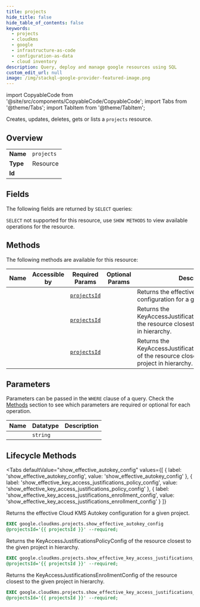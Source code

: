 ```yaml
--- 
title: projects
hide_title: false
hide_table_of_contents: false
keywords:
  - projects
  - cloudkms
  - google
  - infrastructure-as-code
  - configuration-as-data
  - cloud inventory
description: Query, deploy and manage google resources using SQL
custom_edit_url: null
image: /img/stackql-google-provider-featured-image.png
---
```


import CopyableCode from '@site/src/components/CopyableCode/CopyableCode';
import Tabs from '@theme/Tabs';
import TabItem from '@theme/TabItem';

Creates, updates, deletes, gets or lists a <code>projects</code> resource.

## Overview
<table><tbody>
<tr><td><b>Name</b></td><td><code>projects</code></td></tr>
<tr><td><b>Type</b></td><td>Resource</td></tr>
<tr><td><b>Id</b></td><td><CopyableCode code="google.cloudkms.projects" /></td></tr>
</tbody></table>

## Fields

The following fields are returned by `SELECT` queries:

`SELECT` not supported for this resource, use `SHOW METHODS` to view available operations for the resource.


## Methods

The following methods are available for this resource:

<table>
<thead>
    <tr>
    <th>Name</th>
    <th>Accessible by</th>
    <th>Required Params</th>
    <th>Optional Params</th>
    <th>Description</th>
    </tr>
</thead>
<tbody>
<tr>
    <td><a href="#show_effective_autokey_config"><CopyableCode code="show_effective_autokey_config" /></a></td>
    <td><CopyableCode code="exec" /></td>
    <td><a href="#parameter-projectsId"><code>projectsId</code></a></td>
    <td></td>
    <td>Returns the effective Cloud KMS Autokey configuration for a given project.</td>
</tr>
<tr>
    <td><a href="#show_effective_key_access_justifications_policy_config"><CopyableCode code="show_effective_key_access_justifications_policy_config" /></a></td>
    <td><CopyableCode code="exec" /></td>
    <td><a href="#parameter-projectsId"><code>projectsId</code></a></td>
    <td></td>
    <td>Returns the KeyAccessJustificationsPolicyConfig of the resource closest to the given project in hierarchy.</td>
</tr>
<tr>
    <td><a href="#show_effective_key_access_justifications_enrollment_config"><CopyableCode code="show_effective_key_access_justifications_enrollment_config" /></a></td>
    <td><CopyableCode code="exec" /></td>
    <td><a href="#parameter-projectsId"><code>projectsId</code></a></td>
    <td></td>
    <td>Returns the KeyAccessJustificationsEnrollmentConfig of the resource closest to the given project in hierarchy.</td>
</tr>
</tbody>
</table>

## Parameters

Parameters can be passed in the `WHERE` clause of a query. Check the [Methods](#methods) section to see which parameters are required or optional for each operation.

<table>
<thead>
    <tr>
    <th>Name</th>
    <th>Datatype</th>
    <th>Description</th>
    </tr>
</thead>
<tbody>
<tr id="parameter-projectsId">
    <td><CopyableCode code="projectsId" /></td>
    <td><code>string</code></td>
    <td></td>
</tr>
</tbody>
</table>

## Lifecycle Methods

<Tabs
    defaultValue="show_effective_autokey_config"
    values={[
        { label: 'show_effective_autokey_config', value: 'show_effective_autokey_config' },
        { label: 'show_effective_key_access_justifications_policy_config', value: 'show_effective_key_access_justifications_policy_config' },
        { label: 'show_effective_key_access_justifications_enrollment_config', value: 'show_effective_key_access_justifications_enrollment_config' }
    ]}
>
<TabItem value="show_effective_autokey_config">

Returns the effective Cloud KMS Autokey configuration for a given project.

```sql
EXEC google.cloudkms.projects.show_effective_autokey_config 
@projectsId='{{ projectsId }}' --required;
```
</TabItem>
<TabItem value="show_effective_key_access_justifications_policy_config">

Returns the KeyAccessJustificationsPolicyConfig of the resource closest to the given project in hierarchy.

```sql
EXEC google.cloudkms.projects.show_effective_key_access_justifications_policy_config 
@projectsId='{{ projectsId }}' --required;
```
</TabItem>
<TabItem value="show_effective_key_access_justifications_enrollment_config">

Returns the KeyAccessJustificationsEnrollmentConfig of the resource closest to the given project in hierarchy.

```sql
EXEC google.cloudkms.projects.show_effective_key_access_justifications_enrollment_config 
@projectsId='{{ projectsId }}' --required;
```
</TabItem>
</Tabs>
